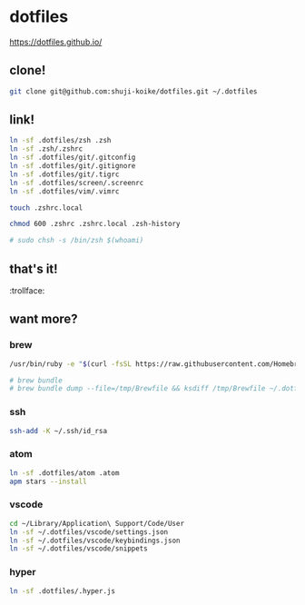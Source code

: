 # dotfiles

https://dotfiles.github.io/

## clone!

```sh
git clone git@github.com:shuji-koike/dotfiles.git ~/.dotfiles
```

## link!

```sh
ln -sf .dotfiles/zsh .zsh
ln -sf .zsh/.zshrc
ln -sf .dotfiles/git/.gitconfig
ln -sf .dotfiles/git/.gitignore
ln -sf .dotfiles/git/.tigrc
ln -sf .dotfiles/screen/.screenrc
ln -sf .dotfiles/vim/.vimrc

touch .zshrc.local

chmod 600 .zshrc .zshrc.local .zsh-history

# sudo chsh -s /bin/zsh $(whoami)
```

## that's it!

:trollface:

## want more?

### brew

```sh
/usr/bin/ruby -e "$(curl -fsSL https://raw.githubusercontent.com/Homebrew/install/master/install)"

# brew bundle
# brew bundle dump --file=/tmp/Brewfile && ksdiff /tmp/Brewfile ~/.dotfiles/Brewfile
```

### ssh

```sh
ssh-add -K ~/.ssh/id_rsa
```

### atom

```sh
ln -sf .dotfiles/atom .atom
apm stars --install
```

### vscode

```sh
cd ~/Library/Application\ Support/Code/User
ln -sf ~/.dotfiles/vscode/settings.json
ln -sf ~/.dotfiles/vscode/keybindings.json
ln -sf ~/.dotfiles/vscode/snippets
```

### hyper

```sh
ln -sf .dotfiles/.hyper.js
```
